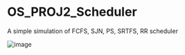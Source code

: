 # OS_PROJ2_Scheduler
A simple simulation of FCFS, SJN, PS, SRTFS, RR scheduler

![image](https://github.com/Oscarkai9139/OS_PROJ2_Scheduler/Diagram.png)
